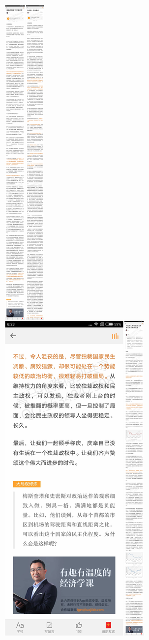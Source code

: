 ![](../../images/2017年03月/HF-0323烧脑的阿罗不可能定理.jpg)
![](../../images/2017年03月/HF-0324如何做一名独裁者.jpg)
![](../../images/2017年03月/HF-0324如何做一名独裁者2.jpg)
![](../../images/2017年03月/HF-0325人民币汇率贬值压力并未发生实质性改变.jpg)
